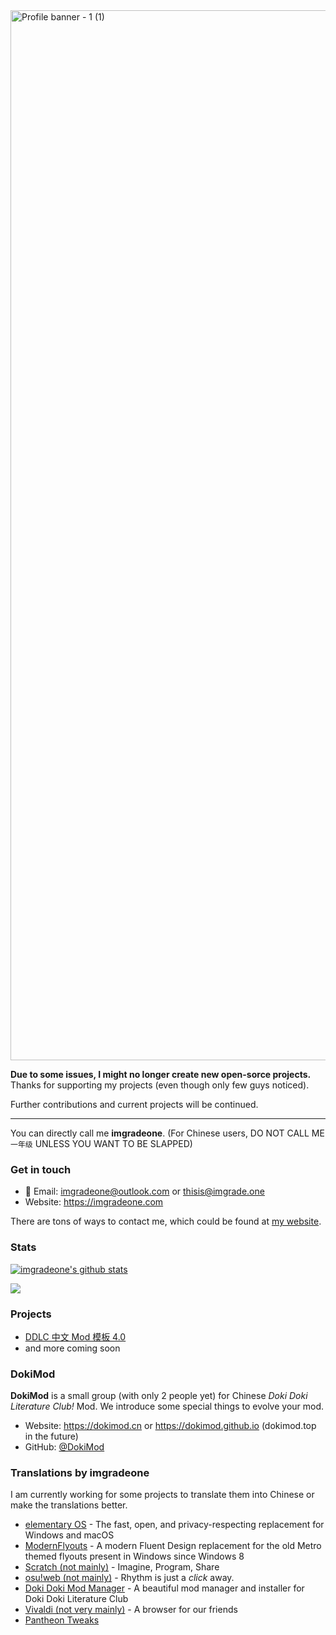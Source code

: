 <img width="1680" alt="Profile banner - 1 (1)" src="https://user-images.githubusercontent.com/30969327/121777682-f12a2900-cbc5-11eb-9df5-f10ee1b14ffe.png">

**Due to some issues, I might no longer create new open-sorce projects.** Thanks for supporting my projects (even though only few guys noticed).

Further contributions and current projects will be continued.

---

You can directly call me **imgradeone**. (For Chinese users, DO NOT CALL ME `一年级` UNLESS YOU WANT TO BE SLAPPED)

### Get in touch

- 📧 Email: imgradeone@outlook.com or thisis@imgrade.one
- Website: https://imgradeone.com

There are tons of ways to contact me, which could be found at [my website](https://imgradeone.com).

### Stats

[![imgradeone's github stats](https://github-readme-stats.vercel.app/api?username=imgradeone&title_color=fa4694&count_private=true&theme=jolly)](https://github.com/anuraghazra/github-readme-stats)

![](https://wakatime.com/share/@imgradeone/3ba7e5fa-bbb9-4fa7-ad08-064824eabfd3.svg)

### Projects
- [DDLC 中文 Mod 模板 4.0](https://github.com/DokiMod/DDLCModTemplate-Chinese-future)
- and more coming soon

### DokiMod

**DokiMod** is a small group (with only 2 people yet) for Chinese *Doki Doki Literature Club!* Mod. We introduce some special things to evolve your mod.

- Website: https://dokimod.cn or https://dokimod.github.io (dokimod.top in the future)
- GitHub: [@DokiMod](https://github.com/DokiMod)

### Translations by imgradeone
I am currently working for some projects to translate them into Chinese or make the translations better.

- [elementary OS](https://elementary.io) - The fast, open, and privacy-respecting replacement for Windows and macOS
- [ModernFlyouts](https://github.com/ShankarBUS/ModernFlyouts) - A modern Fluent Design replacement for the old Metro themed flyouts present in Windows since Windows 8
- [Scratch (not mainly)](https://scratch.mit.edu) - Imagine, Program, Share
- [osu!web (not mainly)](https://osu.ppy.sh) - Rhythm is just a *click* away.
- [Doki Doki Mod Manager](https://doki.space) - A beautiful mod manager and installer for Doki Doki Literature Club
- [Vivaldi (not very mainly)](https://vivaldi.com) - A browser for our friends
- [Pantheon Tweaks](https://github.com/pantheon-tweaks/pantheon-tweaks)

<!--
**imgradeone/imgradeone** is a ✨ _special_ ✨ repository because its `README.md` (this file) appears on your GitHub profile.

Here are some ideas to get you started:

- 🔭 I’m currently working on ...
- 🌱 I’m currently learning ...
- 👯 I’m looking to collaborate on ...
- 🤔 I’m looking for help with ...
- 💬 Ask me about ...
- 📫 How to reach me: ...
- 😄 Pronouns: ...
- ⚡ Fun fact: ...
-->
